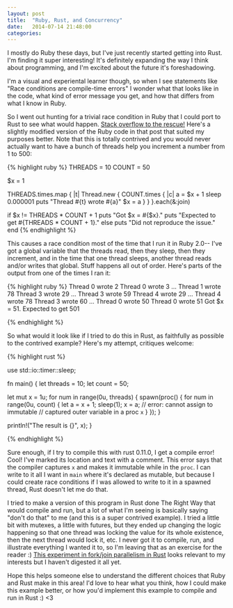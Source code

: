 ```yaml
---
layout: post
title:  "Ruby, Rust, and Concurrency"
date:   2014-07-14 21:48:00
categories:
---
```


I mostly do Ruby these days, but I've just recently started getting into Rust. I'm finding it super
interesting! It's definitely expanding the way I think about programming, and I'm excited about the
future it's foreshadowing.

I'm a visual and experiental learner though, so when I see statements like "Race conditions are
compile-time errors" I wonder what that looks like in the code, what kind of error message you get,
and how that differs from what I know in Ruby.

So I went out hunting for a trivial race condition in Ruby that I could port to Rust to see what would happen.
[Stack overflow to the rescue!](https://stackoverflow.com/questions/18574254/generating-a-race-condition-with-mri/18576777#18576777) Here's a slightly modified version of the Ruby code in that post that suited my purposes
better. Note that this is totally contrived and you would never actually want to have a bunch of
threads help you increment a number from 1 to 500:

{% highlight ruby %}
THREADS = 10
COUNT   = 50

$x = 1

THREADS.times.map { |t|
  Thread.new {
    COUNT.times { |c|
      a  = $x + 1
      sleep 0.000001
      puts "Thread #{t} wrote #{a}"
      $x =  a
    }
  }
}.each(&:join)

if $x != THREADS * COUNT + 1
  puts "Got $x = #{$x}."
  puts "Expected to get #{THREADS * COUNT + 1}."
else
  puts "Did not reproduce the issue."
end
{% endhighlight %}

This causes a race condition most of the time that I run it in Ruby 2.0-- I've got a global
variable that the threads read, then they sleep, then they increment, and in the time that one
thread sleeps, another thread reads and/or writes that global. Stuff happens all out of order.
Here's parts of the output from one of the times I ran it:

{% highlight ruby %}
Thread 0 wrote 2
Thread 0 wrote 3
...
Thread 1 wrote 78
Thread 3 wrote 29
...
Thread 3 wrote 59
Thread 4 wrote 29
...
Thread 4 wrote 78
Thread 3 wrote 60
...
Thread 0 wrote 50
Thread 0 wrote 51
Got $x = 51.
Expected to get 501

{% endhighlight %}

So what would it look like if I tried to do this in Rust, as faithfully as possible to the
contrived example? Here's my attempt, critiques welcome:

{% highlight rust %}

use std::io::timer::sleep;

fn main() {
  let threads = 10;
  let count   = 50;

  let mut x = 1u;
  for num in range(0u, threads) {
    spawn(proc() {
      for num in range(0u, count) {
        let a = x + 1;
        sleep(1);
        x = a; // error: cannot assign to immutable
               // captured outer variable in a proc `x`
      }
    });
  }

  println!("The result is {}", x);
}

{% endhighlight %}

Sure enough, if I try to compile this with rust 0.11.0, I get a compile error! Cool! I've marked
its location and text with a comment. This error says that the compiler captures `x` and makes it
immutable while in the `proc`. I can write to it all I want in `main` where it's declared as
mutable, but because I could create race conditions if I was allowed to write to it in a
spawned thread, Rust doesn't let me do that.

I tried to make a version of this program in Rust done The Right Way that would compile and run,
but a lot of what I'm seeing is basically saying "don't do that" to me (and this is a super
contrived example). I tried a little bit with mutexes, a little with futures, but they ended up
changing the logic happening so that one thread was locking the value for its whole existence, then
the next thread would lock it, etc. I never got it to compile, run, and illustrate everything I
wanted it to, so I'm leaving that as an exercise for the reader :) [This experiment in fork/join parallelism in Rust](http://www.reddit.com/r/rust/comments/29teem/an_experiment_in_forkjoin_parallelism_in_rust/)
looks relevant to my interests but I haven't digested it all yet.

Hope this helps someone else to understand the different choices that Ruby and Rust make in this
area! I'd love to hear what you think, how I could make this example better, or how you'd implement
this example to compile and run in Rust :) <3